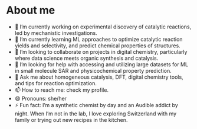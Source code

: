 # About me




- 🔭 I’m currently working on experimental discovery of catalytic reactions, led by mechanistic investigations.
- 🌱 I’m currently learning ML approaches to optimize catalytic reaction yields and selectivity, and predict chemical properties of structures.
- 👯 I’m looking to collaborate on projects in digital chemistry, particularly where data science meets organic synthesis and catalysis.
- 🤔 I’m looking for help with accessing and utilizing large datasets for ML in small molecule SAR and physicochemical property prediction.
- 💬 Ask me about homogeneous catalysis, DFT, digital chemistry tools, and tips for reaction optimization.
- 📫 How to reach me: check my profile.
- 😄 Pronouns: she/her
- ⚡ Fun fact: I’m a synthetic chemist by day and an Audible addict by night. When I’m not in the lab, I love exploring Switzerland with my family or trying out new recipes in the kitchen.

